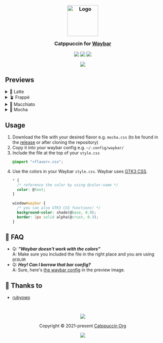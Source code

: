 <h3 align="center">
	<img src="https://raw.githubusercontent.com/catppuccin/catppuccin/main/assets/logos/exports/1544x1544_circle.png" width="100" alt="Logo"/><br/>
	<img src="https://raw.githubusercontent.com/catppuccin/catppuccin/main/assets/misc/transparent.png" height="30" width="0px"/>
	Catppuccin for <a href="https://github.com/Alexays/Waybar">Waybar</a>
	<img src="https://raw.githubusercontent.com/catppuccin/catppuccin/main/assets/misc/transparent.png" height="30" width="0px"/>
</h3>

<p align="center">
	<a href="https://github.com/catppuccin/waybar/stargazers"><img src="https://img.shields.io/github/stars/catppuccin/waybar?colorA=363a4f&colorB=b7bdf8&style=for-the-badge"></a>
	<a href="https://github.com/catppuccin/waybar/issues"><img src="https://img.shields.io/github/issues/catppuccin/waybar?colorA=363a4f&colorB=f5a97f&style=for-the-badge"></a>
	<a href="https://github.com/catppuccin/waybar/contributors"><img src="https://img.shields.io/github/contributors/catppuccin/waybar?colorA=363a4f&colorB=a6da95&style=for-the-badge"></a>
</p>

<p align="center">
  <img src="assets/preview.webp"/>
</p>

## Previews

<details>
<summary>🌻 Latte</summary>
<img src="assets/latte.webp"/>
</details>
<details>
<summary>🪴 Frappé</summary>
<img src="assets/frappe.webp"/>
</details>
<details>
<summary>🌺 Macchiato</summary>
<img src="assets/macchiato.webp"/>
</details>
<details>
<summary>🌿 Mocha</summary>
<img src="assets/mocha.webp"/>
</details>

## Usage

1. Download the file with your desired flavor e.g. `mocha.css` (to be found in the [release](https://github.com/catppuccin/waybar/releases/latest) or after cloning the repository)
2. Copy it into your waybar config e.g. `~/.config/waybar/`
3. Include the file at the top of your `style.css`
   ```css 
   @import "<flavor>.css";
   ```
4. Use the colors in your Waybar `style.css`. Waybar uses [GTK3 CSS](https://docs.gtk.org/gtk3/css-overview.html#colors).
   ```css
   * {
     /* reference the color by using @color-name */
     color: @text;
   }
  
   window#waybar {
     /* you can also GTK3 CSS functions! */
     background-color: shade(@base, 0.9);
     border: 2px solid alpha(@crust, 0.3);
   }
   ```

## 🙋 FAQ

-	Q: **_"Waybar doesn't work with the colors"_**\
	A: Make sure you included the file in the right place and you are using `@COLOR`
- Q: **_Hey! Can I borrow that bar config?_**\
  A: Sure, here's [the waybar config](https://github.com/rubyowo/dotfiles/tree/main/config/waybar) in the preview image.
## 💝 Thanks to

- [rubyowo](https://github.com/rubyowo)

&nbsp;

<p align="center">
	<img src="https://raw.githubusercontent.com/catppuccin/catppuccin/main/assets/footers/gray0_ctp_on_line.svg?sanitize=true" />
</p>

<p align="center">
	Copyright &copy; 2021-present <a href="https://github.com/catppuccin" target="_blank">Catppuccin Org</a>
</p>

<p align="center">
	<a href="https://github.com/catppuccin/catppuccin/blob/main/LICENSE"><img src="https://img.shields.io/static/v1.svg?style=for-the-badge&label=License&message=MIT&logoColor=d9e0ee&colorA=363a4f&colorB=b7bdf8"/></a>
</p>
